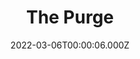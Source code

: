 ---
title: "The Purge"
year: 2013
date: 2022-03-06T00:00:06.000Z
permalink: /almanac/movies/2022-03-06-the-purge/index.html
link: https://letterboxd.com/rknightuk/film/the-purge/1/
rating: 3
---